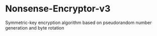# Nonsense-Encryptor-v3
Symmetric-key encryption algorithm based on pseudorandom number generation and byte rotation
